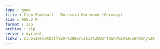 ```yaml
---
type : game
title : Club Football - Borussia Dortmund (Germany)
size : 969.2 M
format : iso
archive : zip
server : myrient
link2 : Club%20Football%20-%20Borussia%20Dortmund%20%28Germany%29
---
```

